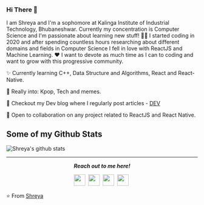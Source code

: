 <!--### Hi there 👋

🌱 I’m currently learning C++ and Javascript
⚡ Fun fact: I'm a 2nd year BTech student. 
 -->

<!--**ShreyaDhir/ShreyaDhir** is a ✨ _special_ ✨ repository because its `README.md` (this file) appears on your GitHub profile. <img alignLeft="50" src="https://i.pinimg.com/originals/74/fa/be/74fabe0ac2588f7f052170708b5136b8.gif" height="300" width="700"/>-->


### Hi There 👋

I am Shreya and I'm a sophomore at Kalinga Institute of Industrial Technology, Bhubaneshwar. Currently my concentration is Computer Science and I'm passionate about learning new stuff! 👨‍💻 I started coding in 2020 and after spending countless hours researching about different domains and fields in Computer Science I fell in love with ReactJS and Machine Learning. ❤️ I want to devote as much time as I can to coding and want to grow with this progressive community.

 ✨ Currently learning C++, Data Structure and Algorithms, React and React-Native.

 🌠 Really into: Kpop, Tech and memes.
  
 💫 Checkout my Dev blog where I regularly post articles - <a href="https://dev.to/shreyadhir"> DEV </a>
 
 🌟 Open to collaboration on any project related to ReactJS and React Native.

## Some of my Github Stats

![Shreya's github stats](https://github-readme-stats.vercel.app/api?username=ShreyaDhir&theme=chartreuse-dark&show_icons=true)

<hr>
<p align="center">
  <i><b>Reach out to me here!</b></i>

  <p align="center">
    <a href="https://twitter.com/ShreyaDhir" alt="Twitter"><img src="https://www.flaticon.com/svg/static/icons/svg/889/889147.svg" height="30" width="30"></a>&nbsp;
    <a href="https://www.linkedin.com/in/shreya-dhir" alt="Linkedin"><img src="https://www.flaticon.com/svg/static/icons/svg/145/145807.svg" height="30" width="30"></a>&nbsp;
    <a href="https://www.instagram.com/shreyadhir_/" alt="Instagram"><img src="https://www.flaticon.com/svg/static/icons/svg/174/174855.svg" height="30" width="30"></a>&nbsp;
 <a href="https://dev.to/shreyadhir" alt="DEV"><img src="https://d2fltix0v2e0sb.cloudfront.net/dev-badge.svg" height="30" width="30"></a>&nbsp;

  </p>
    
</p>

⭐️ From [Shreya](https://github.com/ShreyaDhir)
